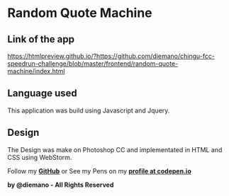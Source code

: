 # Random Quote Machine

## Link of the app

https://htmlpreview.github.io/?https://github.com/diemano/chingu-fcc-speedrun-challenge/blob/master/frontend/random-quote-machine/index.html

## Language used

This application was build using Javascript and Jquery.

## Design

The Design was make on Photoshop CC and implementated in HTML and CSS using WebStorm.

Follow my **<a href="https://github.com/diemano">GitHub</a>** or See my Pens on my **<a href="https://codepen.io/diemano/">profile at codepen.io</a>**

**by @diemano - All Rights Reserved**
